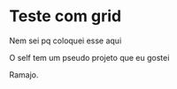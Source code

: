 # Teste com grid

Nem sei pq coloquei esse aqui

O self tem um pseudo projeto que eu gostei

Ramajo.